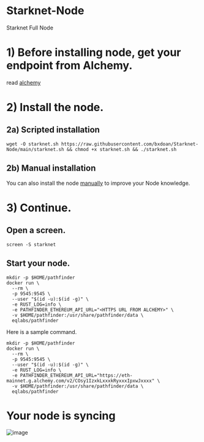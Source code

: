 # Starknet-Node
Starknet Full Node


# 1) Before installing node, get your endpoint from Alchemy.

read [alchemy](./alchemy.md)

# 2) Install the node.

## 2a) Scripted installation

``` 
wget -O starknet.sh https://raw.githubusercontent.com/bxdoan/Starknet-Node/main/starknet.sh && chmod +x starknet.sh && ./starknet.sh
```

## 2b) Manual installation

You can also install the node [manually](https://github.com/bxdoan/Starknet-Node/blob/main/Starknet_manual.md) to improve your Node knowledge.

# 3) Continue.

## Open a screen.

```
screen -S starknet
```

## Start your node.

```
mkdir -p $HOME/pathfinder
docker run \
  --rm \
  -p 9545:9545 \
  --user "$(id -u):$(id -g)" \
  -e RUST_LOG=info \
  -e PATHFINDER_ETHEREUM_API_URL="<HTTPS URL FROM ALCHEMY>" \
  -v $HOME/pathfinder:/usr/share/pathfinder/data \
  eqlabs/pathfinder
```

Here is a sample command.

```
mkdir -p $HOME/pathfinder
docker run \
  --rm \
  -p 9545:9545 \
  --user "$(id -u):$(id -g)" \
  -e RUST_LOG=info \
  -e PATHFINDER_ETHEREUM_API_URL="https://eth-mainnet.g.alchemy.com/v2/COsy1IzxkLxxxkRyxxxIpxwJxxxx" \
  -v $HOME/pathfinder:/usr/share/pathfinder/data \
  eqlabs/pathfinder
```

# Your node is syncing

![image](https://user-images.githubusercontent.com/101462877/204108544-bdf4ab06-18cb-4246-bec8-2f17909d8691.png)


